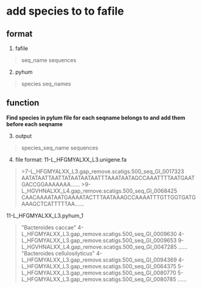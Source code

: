 # add species to to fafile


## format
1. fafile
>seq_name
>sequences
2. pyhum
>species
>seq_names

## function
**Find species in pylum file for each seqname belongs to and add them before each seqname**

3. output
>species_seq_name
>sequences
4. file format:
11-L_HFGMYALXX_L3.unigene.fa
>\>7-L_HFGMYALXX_L3.gap_remove.scatigs.500_seq_GI_0017323
AATATAATTAATTATAATAATAATTTAAATAATAGCCAAATTTTAATGAATGACCGGAAAAAAA......
>\>9-L_HGVHNALXX_L4.gap_remove.scatigs.500_seq_GI_0068425
CAACAAAATAATGAAAATACTTTAATAAAGCCAAAATTTGTTGGTGATGAAAGCTCATTTTTAA......

11-L_HFGMYALXX_L3.pyhum_1
>"Bacteroides caccae"	4-L_HFGMYALXX_L3.gap_remove.scatigs.500_seq_GI_0009630	4-L_HFGMYALXX_L3.gap_remove.scatigs.500_seq_GI_0009653	9-L_HGVHNALXX_L4.gap_remove.scatigs.500_seq_GI_0047285	......
>"Bacteroides cellulosilyticus"	4-L_HFGMYALXX_L3.gap_remove.scatigs.500_seq_GI_0094369	4-L_HFGMYALXX_L3.gap_remove.scatigs.500_seq_GI_0064375	5-L_HFGMYALXX_L3.gap_remove.scatigs.500_seq_GI_0080770	5-L_HFGMYALXX_L3.gap_remove.scatigs.500_seq_GI_0080785	......

